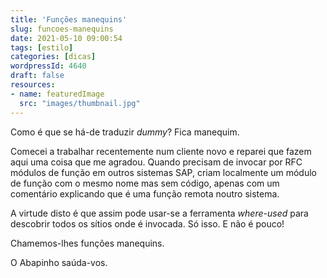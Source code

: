 ```yaml
---
title: 'Funções manequins'
slug: funcoes-manequins
date: 2021-05-10 09:00:54
tags: [estilo]
categories: [dicas]
wordpressId: 4640
draft: false
resources:
- name: featuredImage
  src: "images/thumbnail.jpg"
---
```

Como é que se há-de traduzir _dummy_? Fica manequim.

Comecei a trabalhar recentemente num cliente novo e reparei que fazem aqui uma coisa que me agradou. Quando precisam de invocar por RFC módulos de função em outros sistemas SAP, criam localmente um módulo de função com o mesmo nome mas sem código, apenas com um comentário explicando que é uma função remota noutro sistema.

A virtude disto é que assim pode usar-se a ferramenta _where-used_ para descobrir todos os sítios onde é invocada. Só isso. E não é pouco!

Chamemos-lhes funções manequins.

O Abapinho saúda-vos.
